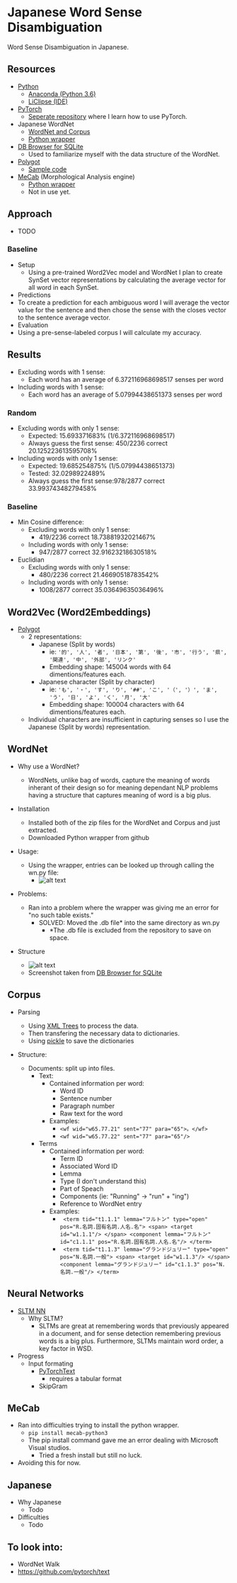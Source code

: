 # Japanese Word Sense Disambiguation
Word Sense Disambiguation in Japanese.

## Resources
* [Python](https://www.python.org/)
  * [Anaconda (Python 3.6)](https://www.anaconda.com/)
  * [LiClipse (IDE)](https://www.liclipse.com/)
* [PyTorch](http://pytorch.org/)
  * [Seperate repository](https://github.com/JustinVeyna/Exploring-PyTorch) where I learn how to use PyTorch.
* Japanese WordNet 
  * [WordNet and Corpus](http://compling.hss.ntu.edu.sg/wnja/)
  * [Python wrapper](https://github.com/katryo/wordnet_python)
* [DB Browser for SQLite](http://sqlitebrowser.org/)
  * Used to familiarize myself with the data structure of the WordNet.
* [Polygot](https://sites.google.com/site/rmyeid/projects/polyglot)
  * [Sample code](http://nbviewer.jupyter.org/gist/aboSamoor/6046170)
* [MeCab](http://taku910.github.io/mecab/#download) (Morphological Analysis engine)
  * [Python wrapper](https://pypi.python.org/pypi/mecab-python3)
  * Not in use yet.
  
## Approach
* TODO
### Baseline
* Setup
  * Using a pre-trained Word2Vec model and WordNet I plan to create SynSet vector representations by calculating the average vector for all word in each SynSet. 
*  Predictions
  * To create a prediction for each ambiguous word I will average the vector value for the sentence and then chose the sense with the closes vector to the sentence average vector.
*  Evaluation
  * Using a pre-sense-labeled corpus I will calculate my accuracy.

## Results
* Excluding words with 1 sense:
  * Each word has an average of 6.372116968698517 senses per word
* Including words with 1 sense:
  * Each word has an average of 5.07994438651373 senses per word
### Random
* Excluding words with only 1 sense:
  * Expected: 15.693371683% (1/6.372116968698517)
  * Always guess the first sense: 450/2236 correct 20.125223613595708%
* Including words with only 1 sense:
  * Expected: 19.685254875% (1/5.07994438651373)
  * Tested: 32.0298922489%
  * Always guess the first sense:978/2877 correct 33.99374348279458%
    
### Baseline
* Min Cosine difference:
  * Excluding words with only 1 sense:
    * 419/2236 correct 18.73881932021467%
  * Including words with only 1 sense:
    * 947/2877 correct 32.91623218630518%
* Euclidian
  * Excluding words with only 1 sense:
    * 480/2236 correct 21.46690518783542%
  * Including words with only 1 sense:
    * 1008/2877 correct 35.03649635036496%



## Word2Vec (Word2Embeddings)
* [Polygot](https://sites.google.com/site/rmyeid/projects/polyglot)
  * 2 representations:
    * Japanese (Split by words)
      * ie: `'的', '人', '者', '日本', '第', '後', '市', '行う', '県', '関連', '中', '外部', 'リンク'`
      * Embedding shape: 145004 words with 64 dimentions/features each.
    * Japanese character (Split by character)
      * ie: `'も', '・', 'す', 'り', '##', 'こ', '（', '）', 'ま', 'う', '日', 'よ', 'く', '月', '大'`
      * Embedding shape: 100004 characters with 64 dimentions/features each.
  * Individual characters are insufficient in capturing senses so I use the Japanese (Split by words) representation.
      
## WordNet
* Why use a WordNet?
  * WordNets, unlike bag of words, capture the meaning of words inherant of their design so for meaning dependant NLP problems having a structure that captures meaning of word is a big plus.
  
* Installation
  * Installed both of the zip files for the WordNet and Corpus and just extracted.
  * Downloaded Python wrapper from github

* Usage:
  * Using the wrapper, entries can be looked up through calling the wn.py file:
    * ![alt text](website/imgs/wordnet_invocation.png)

* Problems:
  * Ran into a problem where the wrapper was giving me an error for "no such table exists."
    * SOLVED: Moved the .db file* into the same directory as wn.py
      * *The .db file is excluded from the repository to save on space.
      
* Structure
  * ![alt text](website/imgs/wordnet_tables.png)
  * Screenshot taken from [DB Browser for SQLite](http://sqlitebrowser.org/)

## Corpus
* Parsing
  * Using [XML Trees](https://docs.python.org/3/library/xml.etree.elementtree.html) to process the data.
  * Then transfering the necessary data to dictionaries.
  * Using [pickle](https://docs.python.org/3/library/pickle.html) to save the dictionaries
  
* Structure:
  * Documents: split up into files.
    * Text:
      * Contained information per word:
        * Word ID
        * Sentence number
        * Paragraph number
        * Raw text for the word
      * Examples:
        * `<wf wid="w65.77.21" sent="77" para="65">。</wf>`
        * `<wf wid="w65.77.22" sent="77" para="65"/>`
    * Terms
      * Contained information per word:
        * Term ID
        * Associated Word ID
        * Lemma
        * Type (I don't understand this)
        * Part of Speach
        * Components (ie: "Running" -> "run" + "ing")
        * Reference to WordNet entry
      * Examples:
        * ` <term tid="t1.1.1" lemma="フルトン" type="open" pos="R.名詞.固有名詞.人名.名">
              <span>
                <target id="w1.1.1"/>
              </span>
              <component lemma="フルトン" id="c1.1.1" pos="R.名詞.固有名詞.人名.名"/>
              </term>`
        * ` <term tid="t1.1.3" lemma="グランドジュリー" type="open" pos="N.名詞.一般">
              <span>
                <target id="w1.1.3"/>
              </span>
              <component lemma="グランドジュリー" id="c1.1.3" pos="N.名詞.一般"/>
            </term>`
  

## Neural Networks
* [SLTM NN](https://en.wikipedia.org/wiki/Long_short-term_memory)
  * Why SLTM?
    * SLTMs are great at remembering words that previously appeared in a document, and for sense detection remembering previous words is a big plus. Furthermore, SLTMs maintain word order, a key factor in WSD.
* Progress
  * Input formating
    * [PyTorchText](https://github.com/pytorch/text)
      * requires a tabular format
    * SkipGram

## MeCab
* Ran into difficulties trying to install the python wrapper.
  * `pip install mecab-python3` 
  * The pip install command gave me an error dealing with Microsoft Visual studios.
    * Tried a fresh install but still no luck.
* Avoiding this for now.

## Japanese
* Why Japanese
  * Todo
* Difficulties
  * Todo
  
## To look into:
* WordNet Walk
* https://github.com/pytorch/text
